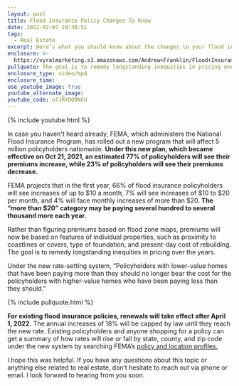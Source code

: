 ```yaml
---
layout: post
title: Flood Insurance Policy Changes To Know
date: 2022-02-07 19:38:51
tags:
  - Real Estate
excerpt: Here’s what you should know about the changes to your flood insurance.
enclosure: >-
  https://vyralmarketing.s3.amazonaws.com/Andrew+Franklin/Flood+Insurance+Policy+Changes+To+Know.mp4
pullquote: The goal is to remedy longstanding inequities in pricing over the years.
enclosure_type: video/mp4
enclosure_time:
use_youtube_image: true
youtube_alternate_image:
youtube_code: nTJRYDO9NFU
---
```

{% include youtube.html %}

In case you haven't heard already, FEMA, which administers the National Flood Insurance Program, has rolled out a new program that will affect 5 million policyholders nationwide. **Under this new plan, which became effective on Oct 21, 2021, an estimated 77% of policyholders will see their premiums increase, while 23% of policyholders will see their premiums decrease.**

FEMA projects that in the first year, 66% of flood insurance policyholders will see increases of up to $10 a month, 7% will see increases of $10 to $20 per month, and 4% will face monthly increases of more than $20. **The “more than $20” category may be paying several hundred to several thousand more each year.&nbsp;**

Rather than figuring premiums based on flood zone maps, premiums will now be based on features of individual properties, such as proximity to coastlines or covers, type of foundation, and present-day cost of rebuilding. The goal is to remedy longstanding inequities in pricing over the years.&nbsp;

Under the new rate-setting system, “Policyholders with lower-value homes that have been paying more than they should no longer bear the cost for the policyholders with higher-value homes who have been paying less than they should.”

{% include pullquote.html %}

**For existing flood insurance policies, renewals will take effect after April 1, 2022.** The annual increases of 18% will be capped by law until they reach the new rate. Existing policyholders and anyone shopping for a policy can get a summary of how rates will rise or fall by state, county, and zip code under the new system by searching FEMA’s [policy and location profiles.](http://fema.gov/flood-insurance/risk-rating/profiles)

I hope this was helpful. If you have any questions about this topic or anything else related to real estate, don’t hesitate to reach out via phone or email. I look forward to hearing from you soon.
